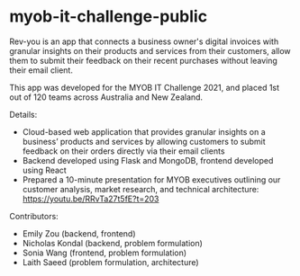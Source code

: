 # myob-it-challenge-public

Rev-you is an app that connects a business owner's digital invoices with granular insights on their products and services from their customers, allow them to submit their feedback on their recent purchases without leaving their email client. 

This app was developed for the MYOB IT Challenge 2021, and placed 1st out of 120 teams across Australia and New Zealand.

Details:
- Cloud-based web application that provides granular insights on a business’ products and services by allowing customers to submit feedback on their orders directly via their email clients
- Backend developed using Flask and MongoDB, frontend developed using React
- Prepared a 10-minute presentation for MYOB executives outlining our customer analysis, market
research, and technical architecture: https://youtu.be/RRvTa27t5fE?t=203

Contributors:
- Emily Zou (backend, frontend)
- Nicholas Kondal (backend, problem formulation)
- Sonia Wang (frontend, problem formulation)
- Laith Saeed (problem formulation, architecture)